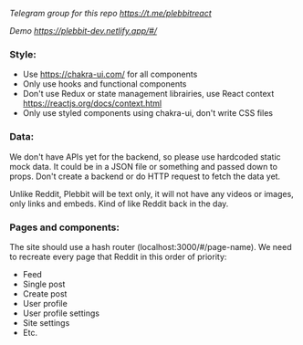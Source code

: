 *Telegram group for this repo https://t.me/plebbitreact*

*Demo https://plebbit-dev.netlify.app/#/*

### Style:

- Use https://chakra-ui.com/ for all components
- Only use hooks and functional components
- Don't use Redux or state management librairies, use React context https://reactjs.org/docs/context.html
- Only use styled components using chakra-ui, don't write CSS files

### Data:

We don't have APIs yet for the backend, so please use hardcoded static mock data. It could be in a JSON file or something and passed down to props. Don't create a backend or do HTTP request to fetch the data yet. 

Unlike Reddit, Plebbit will be text only, it will not have any videos or images, only links and embeds. Kind of like Reddit back in the day.

### Pages and components:

The site should use a hash router (localhost:3000/#/page-name). We need to recreate every page that Reddit in this order of priority:

- Feed
- Single post
- Create post
- User profile
- User profile settings
- Site settings
- Etc.
